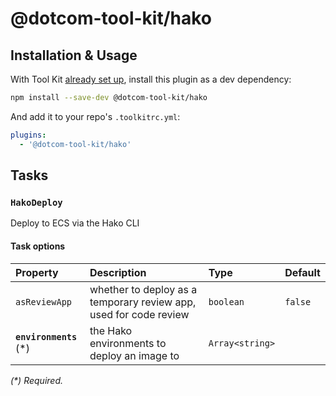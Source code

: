# @dotcom-tool-kit/hako

## Installation & Usage

With Tool Kit [already set up](https://github.com/financial-times/dotcom-tool-kit#installing-and-using-tool-kit), install this plugin as a dev dependency:

```sh
npm install --save-dev @dotcom-tool-kit/hako
```

And add it to your repo's `.toolkitrc.yml`:

```yml
plugins:
  - '@dotcom-tool-kit/hako'
```

<!-- begin autogenerated docs -->
## Tasks

### `HakoDeploy`

Deploy to ECS via the Hako CLI
#### Task options

| Property                | Description                                                       | Type            | Default |
| :---------------------- | :---------------------------------------------------------------- | :-------------- | :------ |
| `asReviewApp`           | whether to deploy as a temporary review app, used for code review | `boolean`       | `false` |
| **`environments`** (\*) | the Hako environments to deploy an image to                       | `Array<string>` |         |

_(\*) Required._
<!-- end autogenerated docs -->
